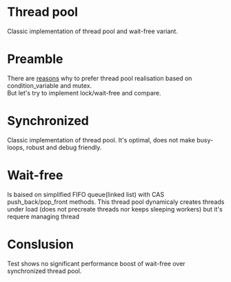 # Thread pool
Classic implementation of thread pool and wait-free variant.

# Preamble
There are [reasons](https://stackoverflow.com/questions/26944538/lock-free-thread-pool) why to prefer thread pool realisation based on condition_variable and mutex.<br>
But let's try to implement lock/wait-free and compare.

# Synchronized
Classic implementation of thread pool. It's optimal, does not make busy-loops, robust and debug friendly. 

# Wait-free
Is baised on simplified FIFO queue(linked list) with CAS push_back/pop_front methods. This thread pool dynamicaly creates threads under load (does not precreate threads nor keeps sleeping workers) but it's requere managing thread

Conslusion
==========
Test shows no significant performance boost of wait-free over synchronized thread pool.
